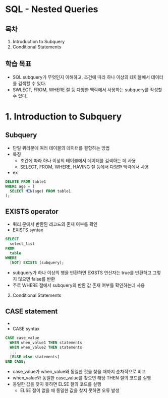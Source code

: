 # SQL - Nested Queries
## 목차
1. Introduction to Subquery
2. Conditional Statements

## 학습 목표
* SQL subquery가 무엇인지 이해하고, 조건에 따라 하나 이상의 테이블에서 데이터를 검색할 수 있다.
* SWLECT, FROM, WHERE 절 등 다양한 맥락에서 사용하는 subquery를 작성할 수 있다.

# 1. Introduction to Subquery
## Subquery
* 단일 쿼리문에 여러 테이블의 데이터를 결합하는 방법
* 특징
  * 조건에 따라 하나 이상의 테이블에서 데이터를 검색하는 데 사용
  * SELECT, FROM, WHERE, HAVING 절 등에서 다양한 맥락에서 사용
* ex
```sql
DELETE FROM table1
WHERE age = (
  SELECT MIN(age) FROM table1
);
```
## EXISTS operator
* 쿼리 문에서 반환된 레코드의 존재 여부를 확인
* EXISTS syntax
```sql
SELECT
  select_list
FROM
  table
WHERE
  [NOT] EXISTS (subquery);
```
  * subquery가 하나 이상의 행을 반환하면 EXISTS 연산자는 true를 반환하고 그렇지 않으면 false를 반환
  * 주로 WHERE 절에서 subquery의 반환 값 존재 여부를 확인하는데 사용

2. Conditional Statements
## CASE statement
* 
* CASE syntax
```sql
CASE case_value
  WHEN when_value1 THEN statements
  WHEN when_value2 THEN statements
  ...
  [ELSE else-statements]
END CASE;
```
  * case_value가 when_value와 동일한 것을 찾을 때까지 순차적으로 비교
  * when_value와 동일한 case_value를 찾으면 해당 THEN 절의 코드를 실행
  * 동일한 값을 찾지 못하면 ELSE 절의 코드를 실행
    * ELSE 절이 없을 때 동일한 값을 찾지 못하면 오류 발생